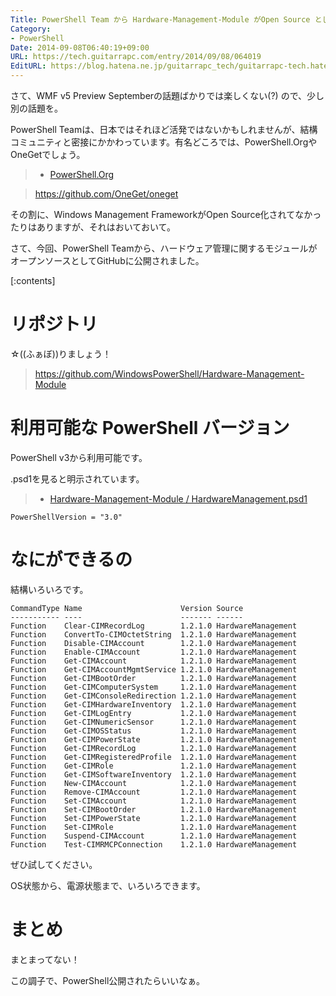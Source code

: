 ```yaml
---
Title: PowerShell Team から Hardware-Management-Module がOpen Source として公開されました
Category:
- PowerShell
Date: 2014-09-08T06:40:19+09:00
URL: https://tech.guitarrapc.com/entry/2014/09/08/064019
EditURL: https://blog.hatena.ne.jp/guitarrapc_tech/guitarrapc-tech.hatenablog.com/atom/entry/12921228815732284042
---
```


さて、WMF v5 Preview Septemberの話題ばかりでは楽しくない(?) ので、少し別の話題を。

PowerShell Teamは、日本ではそれほど活発ではないかもしれませんが、結構コミュニティと密接にかかわっています。有名どころでは、PowerShell.OrgやOneGetでしょう。

> - [PowerShell.Org](http://powershell.org/wp/)


> https://github.com/OneGet/oneget


その割に、Windows Management FrameworkがOpen Source化されてなかったりはありますが、それはおいておいて。

さて、今回、PowerShell Teamから、ハードウェア管理に関するモジュールがオープンソースとしてGitHubに公開されました。


[:contents]

# リポジトリ

☆((ふぁぼ))りましょう！

> https://github.com/WindowsPowerShell/Hardware-Management-Module


# 利用可能な PowerShell バージョン

PowerShell v3から利用可能です。

.psd1を見ると明示されています。

> - [Hardware-Management-Module / HardwareManagement.psd1](https://github.com/WindowsPowerShell/Hardware-Management-Module/blob/master/HardwareManagement.psd1#L21)

```
PowerShellVersion = "3.0"
```

# なにができるの

結構いろいろです。

```
CommandType Name                      Version Source
----------- ----                      ------- ------
Function    Clear-CIMRecordLog        1.2.1.0 HardwareManagement
Function    ConvertTo-CIMOctetString  1.2.1.0 HardwareManagement
Function    Disable-CIMAccount        1.2.1.0 HardwareManagement
Function    Enable-CIMAccount         1.2.1.0 HardwareManagement
Function    Get-CIMAccount            1.2.1.0 HardwareManagement
Function    Get-CIMAccountMgmtService 1.2.1.0 HardwareManagement
Function    Get-CIMBootOrder          1.2.1.0 HardwareManagement
Function    Get-CIMComputerSystem     1.2.1.0 HardwareManagement
Function    Get-CIMConsoleRedirection 1.2.1.0 HardwareManagement
Function    Get-CIMHardwareInventory  1.2.1.0 HardwareManagement
Function    Get-CIMLogEntry           1.2.1.0 HardwareManagement
Function    Get-CIMNumericSensor      1.2.1.0 HardwareManagement
Function    Get-CIMOSStatus           1.2.1.0 HardwareManagement
Function    Get-CIMPowerState         1.2.1.0 HardwareManagement
Function    Get-CIMRecordLog          1.2.1.0 HardwareManagement
Function    Get-CIMRegisteredProfile  1.2.1.0 HardwareManagement
Function    Get-CIMRole               1.2.1.0 HardwareManagement
Function    Get-CIMSoftwareInventory  1.2.1.0 HardwareManagement
Function    New-CIMAccount            1.2.1.0 HardwareManagement
Function    Remove-CIMAccount         1.2.1.0 HardwareManagement
Function    Set-CIMAccount            1.2.1.0 HardwareManagement
Function    Set-CIMBootOrder          1.2.1.0 HardwareManagement
Function    Set-CIMPowerState         1.2.1.0 HardwareManagement
Function    Set-CIMRole               1.2.1.0 HardwareManagement
Function    Suspend-CIMAccount        1.2.1.0 HardwareManagement
Function    Test-CIMRMCPConnection    1.2.1.0 HardwareManagement
```

ぜひ試してください。

OS状態から、電源状態まで、いろいろできます。

# まとめ

まとまってない！

この調子で、PowerShell公開されたらいいなぁ。
